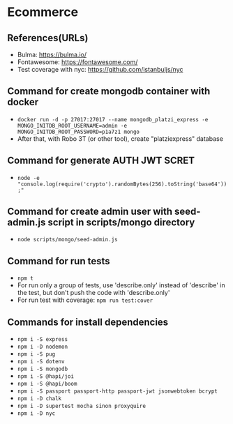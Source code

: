 # Ecommerce

## References(URLs)
- Bulma: https://bulma.io/
- Fontawesome: https://fontawesome.com/
- Test coverage with nyc: https://github.com/istanbuljs/nyc

## Command for create mongodb container with docker
- `docker run -d -p 27017:27017 --name mongodb_platzi_express -e MONGO_INITDB_ROOT_USERNAME=admin -e MONGO_INITDB_ROOT_PASSWORD=p1a7z1 mongo`
- After that, with Robo 3T (or other tool), create "platziexpress" database

## Command for generate AUTH JWT SCRET
- `node -e "console.log(require('crypto').randomBytes(256).toString('base64'));"`

## Command for create admin user with seed-admin.js script in scripts/mongo directory
- `node scripts/mongo/seed-admin.js`

## Command for run tests
- `npm t`
- For run only a group of tests, use 'describe.only' instead of 'describe' in the test, but don't push the code with 'describe.only'
- For run test with coverage: `npm run test:cover`

## Commands for install dependencies
- `npm i -S express`
- `npm i -D nodemon`
- `npm i -S pug`
- `npm i -S dotenv`
- `npm i -S mongodb`
- `npm i -S @hapi/joi`
- `npm i -S @hapi/boom`
- `npm i -S passport passport-http passport-jwt jsonwebtoken bcrypt`
- `npm i -D chalk`
- `npm i -D supertest mocha sinon proxyquire`
- `npm i -D nyc`
